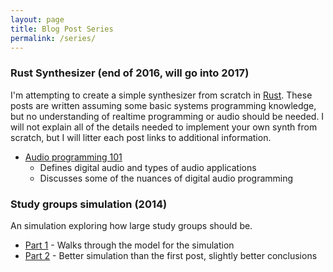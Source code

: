 ```yaml
---
layout: page
title: Blog Post Series
permalink: /series/
---
```


### Rust Synthesizer (end of 2016, will go into 2017)
I'm attempting to create a simple synthesizer from scratch in [Rust](https://www.rust-lang.org/en-US/).
These posts are written assuming some basic systems programming knowledge, but no understanding of realtime programming or audio should be needed.
I will not explain all of the details needed to implement your own synth from scratch, but I will litter each post links to additional information.

* [Audio programming 101](/2016/12/17/audio-basics/)
    * Defines digital audio and types of audio applications
    * Discusses some of the nuances of digital audio programming

<!--
* [Garbage collection for Arc pointers](/2016/11/19/rust-arc-gc-realtime/)
    * A technique which can be used to send messages between threads
-->

### Study groups simulation (2014)
An simulation exploring how large study groups should be.

* [Part 1](/2014/05/31/study-groups-pt-1/) - Walks through the model for the simulation
* [Part 2](/2014/07/07/study-groups-pt-2/) - Better simulation than the first post, slightly better conclusions
